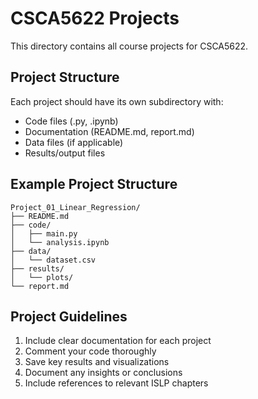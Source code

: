 # CSCA5622 Projects

This directory contains all course projects for CSCA5622.

## Project Structure
Each project should have its own subdirectory with:
- Code files (.py, .ipynb)
- Documentation (README.md, report.md)
- Data files (if applicable)
- Results/output files

## Example Project Structure
```
Project_01_Linear_Regression/
├── README.md
├── code/
│   ├── main.py
│   └── analysis.ipynb
├── data/
│   └── dataset.csv
├── results/
│   └── plots/
└── report.md
```

## Project Guidelines
1. Include clear documentation for each project
2. Comment your code thoroughly
3. Save key results and visualizations
4. Document any insights or conclusions
5. Include references to relevant ISLP chapters
